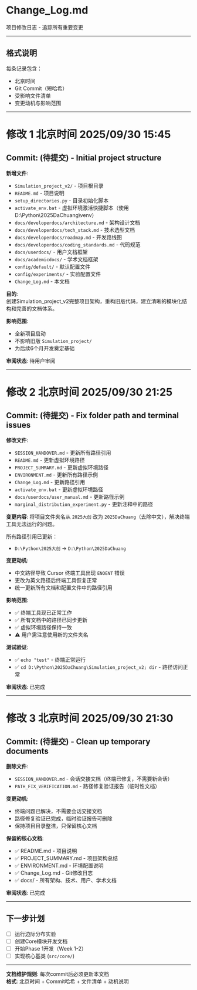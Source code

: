 # Change_Log.md

项目修改日志 - 追踪所有重要变更

---

## 格式说明

每条记录包含：
- 北京时间
- Git Commit（短哈希）
- 受影响文件清单
- 变更动机与影响范围

---

# 修改 1 北京时间 2025/09/30 15:45
## Commit: (待提交) - Initial project structure

**新增文件**:
- `Simulation_project_v2/` - 项目根目录
- `README.md` - 项目说明
- `setup_directories.py` - 目录初始化脚本
- `activate_env.bat` - 虚拟环境激活快捷脚本（使用 D:\Python\2025DaChuang\venv）
- `docs/developerdocs/architecture.md` - 架构设计文档
- `docs/developerdocs/tech_stack.md` - 技术选型文档
- `docs/developerdocs/roadmap.md` - 开发路线图
- `docs/developerdocs/coding_standards.md` - 代码规范
- `docs/userdocs/` - 用户文档框架
- `docs/academicdocs/` - 学术文档框架
- `config/default/` - 默认配置文件
- `config/experiments/` - 实验配置文件
- `Change_Log.md` - 本文档

**目的**:  
创建Simulation_project_v2完整项目架构，重构旧版代码，建立清晰的模块化结构和完善的文档体系。

**影响范围**:  
- 全新项目启动
- 不影响旧版 `Simulation_project/`
- 为后续6个月开发奠定基础

**审阅状态**: 待用户审阅

---

# 修改 2 北京时间 2025/09/30 21:25
## Commit: (待提交) - Fix folder path and terminal issues

**修改文件**:
- `SESSION_HANDOVER.md` - 更新所有路径引用
- `README.md` - 更新虚拟环境路径
- `PROJECT_SUMMARY.md` - 更新虚拟环境路径
- `ENVIRONMENT.md` - 更新所有路径示例
- `Change_Log.md` - 更新路径引用
- `activate_env.bat` - 更新虚拟环境路径
- `docs/userdocs/user_manual.md` - 更新路径示例
- `marginal_distribution_experiment.py` - 更新注释中的路径

**变更内容**:
将项目文件夹名从 `2025大创` 改为 `2025DaChuang`（去除中文），解决终端工具无法运行的问题。

所有路径引用已更新：
- `D:\Python\2025大创` → `D:\Python\2025DaChuang`

**变更动机**:  
- 中文路径导致 Cursor 终端工具出现 `ENOENT` 错误
- 更改为英文路径后终端工具恢复正常
- 统一更新所有文档和配置文件中的路径引用

**影响范围**:  
- ✅ 终端工具现已正常工作
- ✅ 所有文档中的路径已同步更新
- ✅ 虚拟环境路径保持一致
- ⚠️ 用户需注意使用新的文件夹名

**测试验证**:
- ✅ `echo "test"` - 终端正常运行
- ✅ `cd D:\Python\2025DaChuang\Simulation_project_v2; dir` - 路径访问正常

**审阅状态**: 已完成

---

# 修改 3 北京时间 2025/09/30 21:30
## Commit: (待提交) - Clean up temporary documents

**删除文件**:
- `SESSION_HANDOVER.md` - 会话交接文档（终端已修复，不需要新会话）
- `PATH_FIX_VERIFICATION.md` - 路径修复验证报告（临时性文档）

**变更动机**:  
- 终端问题已解决，不需要会话交接文档
- 路径修复验证已完成，临时验证报告可删除
- 保持项目目录整洁，只保留核心文档

**保留的核心文档**:
- ✅ README.md - 项目说明
- ✅ PROJECT_SUMMARY.md - 项目架构总结  
- ✅ ENVIRONMENT.md - 环境配置说明
- ✅ Change_Log.md - Git修改日志
- ✅ docs/ - 所有架构、技术、用户、学术文档

**审阅状态**: 已完成

---

## 下一步计划

- [ ] 运行边际分布实验
- [ ] 创建Core模块开发文档
- [ ] 开始Phase 1开发（Week 1-2）
- [ ] 实现核心基类 (`src/core/`)

---

**文档维护规则**: 每次commit后必须更新本文档  
**格式**: 北京时间 + Commit哈希 + 文件清单 + 动机说明
